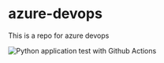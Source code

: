 # azure-devops
This is a repo for azure devops

![Python application test with Github Actions](https://github.com/marcoBrighterAI/azure-devops/actions/workflows/main.yml/badge.svg)